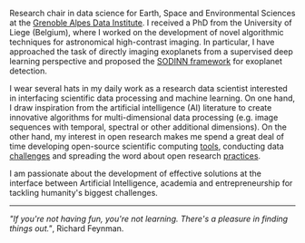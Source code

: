 Research chair in data science for Earth, Space and Environmental Sciences at the [Grenoble Alpes Data Institute](https://data-institute.univ-grenoble-alpes.fr/). I received a PhD from the University of Liege (Belgium), where I worked on the development of novel algorithmic techniques for astronomical high-contrast imaging. In particular, I have approached the task of directly imaging exoplanets from a supervised deep learning perspective and proposed the [SODINN framework](https://www.aanda.org/articles/aa/abs/2018/05/aa31961-17/aa31961-17.html) for exoplanet detection. 

I wear several hats in my daily work as a research data scientist interested in interfacing scientific data processing and machine learning. On one hand, I draw inspiration from the artificial intelligence (AI) literature to create innovative algorithms for multi-dimensional data processing (e.g. image sequences with temporal, spectral or other additional dimensions). On the other hand, my interest in open research makes me spend a great deal of time developing open-source scientific computing [tools](https://github.com/carlgogo/), conducting data [challenges](https://carlgogo.github.io/exoimaging_challenge/) and spreading the word about open research [practices](https://grenoble-alpes-data-institute.github.io/2018-05-31-grenoble-software-carpentry/).

I am passionate about the development of effective solutions at the interface between Artificial Intelligence, academia and entrepreneurship for tackling humanity's biggest challenges.   


------------

_"If you're not having fun, you're not learning. There's a pleasure in finding things out."_, Richard Feynman.